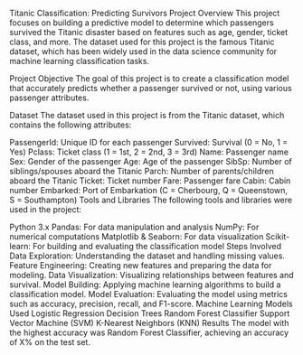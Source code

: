 Titanic Classification: Predicting Survivors
Project Overview
This project focuses on building a predictive model to determine which passengers survived the Titanic disaster based on features such as age, gender, ticket class, and more. The dataset used for this project is the famous Titanic dataset, which has been widely used in the data science community for machine learning classification tasks.

Project Objective
The goal of this project is to create a classification model that accurately predicts whether a passenger survived or not, using various passenger attributes.

Dataset
The dataset used in this project is from the Titanic dataset, which contains the following attributes:

PassengerId: Unique ID for each passenger
Survived: Survival (0 = No, 1 = Yes)
Pclass: Ticket class (1 = 1st, 2 = 2nd, 3 = 3rd)
Name: Passenger name
Sex: Gender of the passenger
Age: Age of the passenger
SibSp: Number of siblings/spouses aboard the Titanic
Parch: Number of parents/children aboard the Titanic
Ticket: Ticket number
Fare: Passenger fare
Cabin: Cabin number
Embarked: Port of Embarkation (C = Cherbourg, Q = Queenstown, S = Southampton)
Tools and Libraries
The following tools and libraries were used in the project:

Python 3.x
Pandas: For data manipulation and analysis
NumPy: For numerical computations
Matplotlib & Seaborn: For data visualization
Scikit-learn: For building and evaluating the classification model
Steps Involved
Data Exploration: Understanding the dataset and handling missing values.
Feature Engineering: Creating new features and preparing the data for modeling.
Data Visualization: Visualizing relationships between features and survival.
Model Building: Applying machine learning algorithms to build a classification model.
Model Evaluation: Evaluating the model using metrics such as accuracy, precision, recall, and F1-score.
Machine Learning Models Used
Logistic Regression
Decision Trees
Random Forest Classifier
Support Vector Machine (SVM)
K-Nearest Neighbors (KNN)
Results
The model with the highest accuracy was Random Forest Classifier, achieving an accuracy of X% on the test set.
